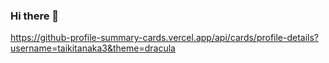### Hi there 👋

https://github-profile-summary-cards.vercel.app/api/cards/profile-details?username=taikitanaka3&theme=dracula
